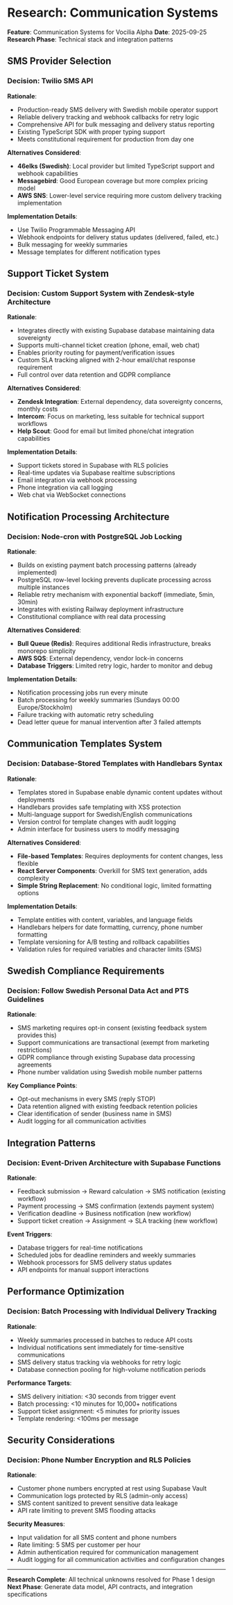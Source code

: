 # Research: Communication Systems

**Feature**: Communication Systems for Vocilia Alpha
**Date**: 2025-09-25
**Research Phase**: Technical stack and integration patterns

## SMS Provider Selection

### Decision: Twilio SMS API
**Rationale**:
- Production-ready SMS delivery with Swedish mobile operator support
- Reliable delivery tracking and webhook callbacks for retry logic
- Comprehensive API for bulk messaging and delivery status reporting
- Existing TypeScript SDK with proper typing support
- Meets constitutional requirement for production from day one

**Alternatives Considered**:
- **46elks (Swedish)**: Local provider but limited TypeScript support and webhook capabilities
- **Messagebird**: Good European coverage but more complex pricing model
- **AWS SNS**: Lower-level service requiring more custom delivery tracking implementation

**Implementation Details**:
- Use Twilio Programmable Messaging API
- Webhook endpoints for delivery status updates (delivered, failed, etc.)
- Bulk messaging for weekly summaries
- Message templates for different notification types

## Support Ticket System

### Decision: Custom Support System with Zendesk-style Architecture
**Rationale**:
- Integrates directly with existing Supabase database maintaining data sovereignty
- Supports multi-channel ticket creation (phone, email, web chat)
- Enables priority routing for payment/verification issues
- Custom SLA tracking aligned with 2-hour email/chat response requirement
- Full control over data retention and GDPR compliance

**Alternatives Considered**:
- **Zendesk Integration**: External dependency, data sovereignty concerns, monthly costs
- **Intercom**: Focus on marketing, less suitable for technical support workflows
- **Help Scout**: Good for email but limited phone/chat integration capabilities

**Implementation Details**:
- Support tickets stored in Supabase with RLS policies
- Real-time updates via Supabase realtime subscriptions
- Email integration via webhook processing
- Phone integration via call logging
- Web chat via WebSocket connections

## Notification Processing Architecture

### Decision: Node-cron with PostgreSQL Job Locking
**Rationale**:
- Builds on existing payment batch processing patterns (already implemented)
- PostgreSQL row-level locking prevents duplicate processing across multiple instances
- Reliable retry mechanism with exponential backoff (immediate, 5min, 30min)
- Integrates with existing Railway deployment infrastructure
- Constitutional compliance with real data processing

**Alternatives Considered**:
- **Bull Queue (Redis)**: Requires additional Redis infrastructure, breaks monorepo simplicity
- **AWS SQS**: External dependency, vendor lock-in concerns
- **Database Triggers**: Limited retry logic, harder to monitor and debug

**Implementation Details**:
- Notification processing jobs run every minute
- Batch processing for weekly summaries (Sundays 00:00 Europe/Stockholm)
- Failure tracking with automatic retry scheduling
- Dead letter queue for manual intervention after 3 failed attempts

## Communication Templates System

### Decision: Database-Stored Templates with Handlebars Syntax
**Rationale**:
- Templates stored in Supabase enable dynamic content updates without deployments
- Handlebars provides safe templating with XSS protection
- Multi-language support for Swedish/English communications
- Version control for template changes with audit logging
- Admin interface for business users to modify messaging

**Alternatives Considered**:
- **File-based Templates**: Requires deployments for content changes, less flexible
- **React Server Components**: Overkill for SMS text generation, adds complexity
- **Simple String Replacement**: No conditional logic, limited formatting options

**Implementation Details**:
- Template entities with content, variables, and language fields
- Handlebars helpers for date formatting, currency, phone number formatting
- Template versioning for A/B testing and rollback capabilities
- Validation rules for required variables and character limits (SMS)

## Swedish Compliance Requirements

### Decision: Follow Swedish Personal Data Act and PTS Guidelines
**Rationale**:
- SMS marketing requires opt-in consent (existing feedback system provides this)
- Support communications are transactional (exempt from marketing restrictions)
- GDPR compliance through existing Supabase data processing agreements
- Phone number validation using Swedish mobile number patterns

**Key Compliance Points**:
- Opt-out mechanisms in every SMS (reply STOP)
- Data retention aligned with existing feedback retention policies
- Clear identification of sender (business name in SMS)
- Audit logging for all communication activities

## Integration Patterns

### Decision: Event-Driven Architecture with Supabase Functions
**Rationale**:
- Feedback submission → Reward calculation → SMS notification (existing workflow)
- Payment processing → SMS confirmation (extends payment system)
- Verification deadline → Business notification (new workflow)
- Support ticket creation → Assignment → SLA tracking (new workflow)

**Event Triggers**:
- Database triggers for real-time notifications
- Scheduled jobs for deadline reminders and weekly summaries
- Webhook processors for SMS delivery status updates
- API endpoints for manual support interactions

## Performance Optimization

### Decision: Batch Processing with Individual Delivery Tracking
**Rationale**:
- Weekly summaries processed in batches to reduce API costs
- Individual notifications sent immediately for time-sensitive communications
- SMS delivery status tracking via webhooks for retry logic
- Database connection pooling for high-volume notification periods

**Performance Targets**:
- SMS delivery initiation: <30 seconds from trigger event
- Batch processing: <10 minutes for 10,000+ notifications
- Support ticket assignment: <5 minutes for priority issues
- Template rendering: <100ms per message

## Security Considerations

### Decision: Phone Number Encryption and RLS Policies
**Rationale**:
- Customer phone numbers encrypted at rest using Supabase Vault
- Communication logs protected by RLS (admin-only access)
- SMS content sanitized to prevent sensitive data leakage
- API rate limiting to prevent SMS flooding attacks

**Security Measures**:
- Input validation for all SMS content and phone numbers
- Rate limiting: 5 SMS per customer per hour
- Admin authentication required for communication management
- Audit logging for all communication activities and configuration changes

---

**Research Complete**: All technical unknowns resolved for Phase 1 design
**Next Phase**: Generate data model, API contracts, and integration specifications